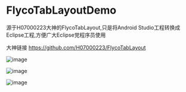 # FlycoTabLayoutDemo
源于H07000223大神的FlycoTabLayout,只是将Android Studio工程转换成Eclipse工程,方便广大Eclipse党程序员使用

大神链接 https://github.com/H07000223/FlycoTabLayout

![image](https://github.com/H07000223/FlycoTabLayout/blob/master/preview_1.gif)

![image](https://github.com/H07000223/FlycoTabLayout/blob/master/preview_2.gif)

![image](https://github.com/H07000223/FlycoTabLayout/blob/master/preview_3.gif)
